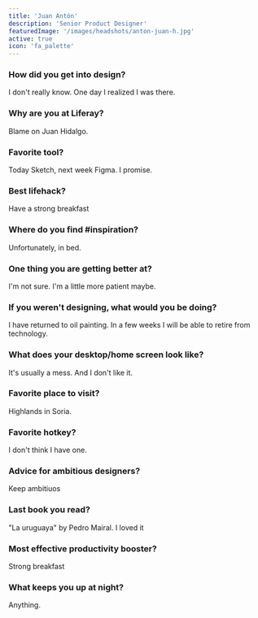 ```yaml
---
title: 'Juan Antón'
description: 'Senior Product Designer'
featuredImage: '/images/headshots/anton-juan-h.jpg'
active: true
icon: 'fa_palette'
---
```


### How did you get into design?

I don't really know. One day I realized I was there.

### Why are you at Liferay?

Blame on Juan Hidalgo.

### Favorite tool?

Today Sketch, next week Figma. I promise.

### Best lifehack?

Have a strong breakfast

### Where do you find #inspiration?

Unfortunately, in bed.

### One thing you are getting better at?

I'm not sure. I'm a little more patient maybe.

### If you weren't designing, what would you be doing?

I have returned to oil painting. In a few weeks I will be able to retire from technology.

### What does your desktop/home screen look like?

It's usually a mess. And I don't like it.

### Favorite place to visit?

Highlands in Soria.

### Favorite hotkey?

I don't think I have one.

### Advice for ambitious designers?

Keep ambitiuos

### Last book you read?

"La uruguaya" by Pedro Mairal. I loved it

### Most effective productivity booster?

Strong breakfast

### What keeps you up at night?

Anything.
